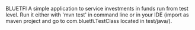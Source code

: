 BLUETFI
A simple application to service investments in funds run from test level.
Run it either with 'mvn test' in command line or in your IDE
(import as maven project and go to com.bluetfi.TestClass located in test/java/).